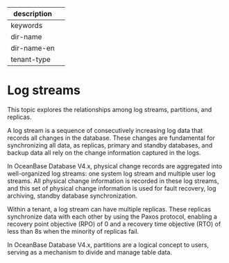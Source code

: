 |description||
|---|---|
|keywords||
|dir-name||
|dir-name-en||
|tenant-type||

# Log streams

This topic explores the relationships among log streams, partitions, and replicas.

A log stream is a sequence of consecutively increasing log data that records all changes in the database. These changes are fundamental for synchronizing all data, as replicas, primary and standby databases, and backup data all rely on the change information captured in the logs.

In OceanBase Database V4.x, physical change records are aggregated into well-organized log streams: one system log stream and multiple user log streams. All physical change information is recorded in these log streams, and this set of physical change information is used for fault recovery, log archiving, standby database synchronization.

Within a tenant, a log stream can have multiple replicas. These replicas synchronize data with each other by using the Paxos protocol, enabling a recovery point objective (RPO) of 0 and a recovery time objective (RTO) of less than 8s when the minority of replicas fail.

In OceanBase Database V4.x, partitions are a logical concept to users, serving as a mechanism to divide and manage table data.
